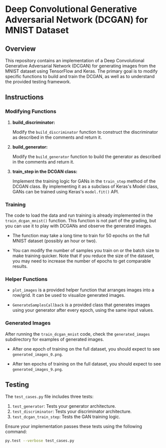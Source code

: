 # Deep Convolutional Generative Adversarial Network (DCGAN) for MNIST Dataset

## Overview

This repository contains an implementation of a Deep Convolutional Generative Adversarial Network (DCGAN) for generating images from the MNIST dataset using TensorFlow and Keras. The primary goal is to modify specific functions to build and train the DCGAN, as well as to understand the provided testing framework.

## Instructions

### Modifying Functions

1. **build_discriminator:**

   Modify the `build_discriminator` function to construct the discriminator as described in the comments and return it.

2. **build_generator:**

   Modify the `build_generator` function to build the generator as described in the comments and return it.

3. **train_step in the DCGAN class:**

   Implement the training logic for GANs in the `train_step` method of the DCGAN class. By implementing it as a subclass of Keras's Model class, GANs can be trained using Keras's `model.fit()` API.

### Training

The code to load the data and run training is already implemented in the `train_dcgan_mnist()` function. This function is not part of the grading, but you can use it to play with DCGANs and observe the generated images.

- The function may take a long time to train for 50 epochs on the full MNIST dataset (possibly an hour or two).

- You can modify the number of samples you train on or the batch size to make training quicker. Note that if you reduce the size of the dataset, you may need to increase the number of epochs to get comparable results.

### Helper Functions

- `plot_images` is a provided helper function that arranges images into a row/grid. It can be used to visualize generated images.

- `GenerateSamplesCallback` is a provided class that generates images using your generator after every epoch, using the same input values.

### Generated Images

After running the `train_dcgan_mnist` code, check the `generated_images` subdirectory for examples of generated images.

- After one epoch of training on the full dataset, you should expect to see `generated_images_0.png`.

- After ten epochs of training on the full dataset, you should expect to see `generated_images_9.png`.

## Testing

The `test_cases.py` file includes three tests:

1. `test_generator`: Tests your generator architecture.
2. `test_discriminator`: Tests your discriminator architecture.
3. `test_dcgan_train_step`: Tests the GAN training logic.

Ensure your implementation passes these tests using the following command:

```bash
py.test --verbose test_cases.py
